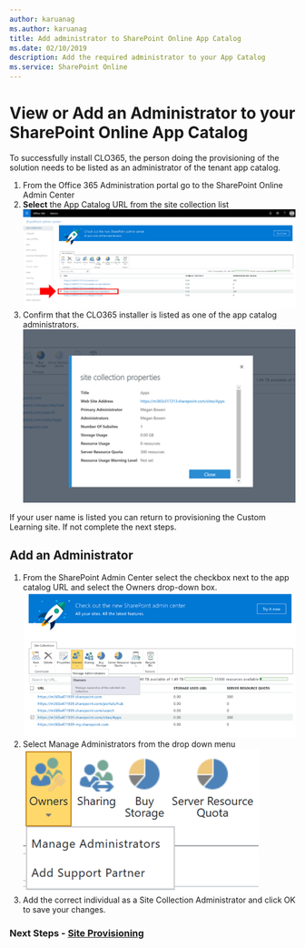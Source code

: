 ```yaml
---
author: karuanag
ms.author: karuanag
title: Add administrator to SharePoint Online App Catalog
ms.date: 02/10/2019
description: Add the required administrator to your App Catalog
ms.service: SharePoint Online
---
```


# View or Add an Administrator to your SharePoint Online App Catalog

To successfully install CLO365, the person doing the provisioning of the solution needs to be listed as an administrator of the tenant app catalog.

1. From the Office 365 Administration portal go to the SharePoint Online Admin Center
1. **Select** the App Catalog URL from the site collection list
![appadmin_url.png](media/appadmin_url.png)
1. Confirm that the CLO365 installer is listed as one of the app catalog administrators.
![appadmin_dialog.png](media/appadmin_dialog.png)

If your user name is listed you can return to provisioning the Custom Learning site.  If not complete the next steps. 

## Add an Administrator

1. From the SharePoint Admin Center select the checkbox next to the app catalog URL and select the Owners drop-down box.
![appadmin_owner.png](media/appadmin_owner.png)
1. Select Manage Administrators from the drop down menu
![appadmin_owner.png](media/appadmin_manage.png)
1. Add the correct individual as a Site Collection Administrator and click OK to save your changes.

### Next Steps - [Site Provisioning](installsitepackage.md)
